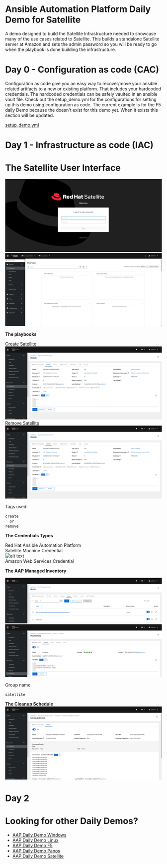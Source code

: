 Ansible Automation Platform Daily Demo for Satellite
=========
A demo designed to build the Satellite Infrastructure needed to showcase many of the use cases related to Satellite.  This builds a standalone Satellite server at Amazon and sets the admin password so you will be ready to go when the playbook is done building the infrastructure.

Day 0 - Configuration as code (CAC)
=========
Configuration as code give you an easy way to recover/move your ansible related artifacts to a new or existing platform.  That includes your hardcoded credentials.  The hardcoded credentials can be safely vaulted in an ansible vault file.  Check out the setup_demo.yml for the configurations for setting up this demo using configuration as code.  The current example is for the F5 daily Demo because the doesn't exist for this demo yet.  When it exists this section will be updated.

[setup_demo.yml](https://github.com/ericcames/aap.dailydemo.F5/blob/main/playbooks/setup_demo.yml "setup_demo.yml")<br>

Day 1 - Infrastructure as code (IAC)
=========

# The Satellite User Interface

![alt text](https://github.com/ericcames/aap.dailydemo.satellite/blob/main/images/satuipre.png "Pre Login")
![alt text](https://github.com/ericcames/aap.dailydemo.satellite/blob/main/images/satuipost.png "Post Login")

**The playbooks**

[Create Satellite](https://github.com/ericcames/aap.dailydemo.satellite/blob/main/playbooks/main-create.yml "main-create.yml")<br>
![alt text](https://github.com/ericcames/aap.dailydemo.satellite/blob/main/images/satjobcreate.png "Create")<br>
[Remove Satellite](https://github.com/ericcames/aap.dailydemo.satellite/blob/main/playbooks/main-remove.yml "main-remove.yml")<br>
![alt text](https://github.com/ericcames/aap.dailydemo.satellite/blob/main/images/satjobremove.png "Remove")<br>

Tags used:
```
create
  or
remove
```

**The Credentials Types**

Red Hat Ansible Automation Platform<br>
Satellite Machine Credential<br>
![alt text](https://github.com/ericcames/aap.dailydemo.satellite/blob/main/images/satellitemachinecred.png "Machine Credential")<br>
Amazon Web Services Credential<br>

**The AAP Managed Inventory**

![alt text](https://github.com/ericcames/aap.dailydemo.satellite/blob/main/images/satinventory.png "AAP Managed Inventory")<br>
![alt text](https://github.com/ericcames/aap.dailydemo.satellite/blob/main/images/satlocalhost.png "localhost")<br>

Group name
```
satellite
```

**The Cleanup Schedule**
![alt text](https://github.com/ericcames/aap.dailydemo.satellite/blob/main/images/satcleanup.png "Satellite Daily Demo Cleanup")<br>

Day 2
=========

Looking for other Daily Demos?
=========

- [AAP Daily Demo Windows](https://github.com/ericcames/aap.dailydemo.windows "AAP Daily Demo Windows")
- [AAP Daily Demo Linux](https://github.com/ericcames/aap.dailydemo.linux "AAP Daily Demo Linux")
- [AAP Daily Demo F5](https://github.com/ericcames/aap.dailydemo.F5 "AAP Daily Demo F5")
- [AAP Daily Demo Panos](https://github.com/ericcames/aap.dailydemo.Panos "AAP Daily Demo Panos")
- [AAP Daily Demo Satellite](https://github.com/ericcames/aap.dailydemo.satellite "AAP Daily Demo Satellite")
